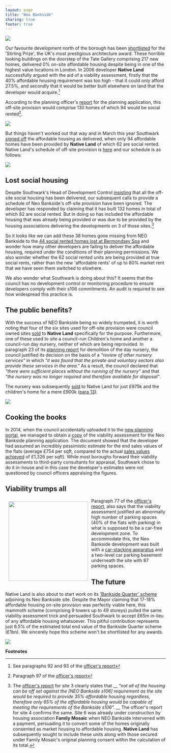 ```yaml
---
layout: page
title: "Neo Bankside"
sharing: true
footer: true
---
```

![](https://pbs.twimg.com/media/CKBHX_7WUAAiZIo.jpg)

Our favourite development north of the borough has been [shortlisted](http://www.theguardian.com/artanddesign/2015/jul/16/stirling-prize-2015-uk-housing-crisis) for the 'Stirling Prize', the UK's most prestigious architecture award. These horrible looking buildings on the doorstep of the Tate Gallery comprising 217 new homes, delivered 0% on-site affordable housing despite being in one of the highest value locations in London. In 2006 developer __Native Land__ successfully argued with the aid of a viability assessment, firstly that the 40% affordable housing requirement was too high - that it could only afford 27.5%, and secondly that it would be better built elsewhere on land that the developer would acquire.[^1]

According to the planning officer's [report](http://moderngov.southwark.gov.uk/Data/Planning%20Committee/20061114/Agenda/Item%2064%20-%20BanksideIndustrial%20Estate,%20118-122%20Southwark%20Street,%2044%20Holland%20Street&%2047%20Hopton%20Street,%20London,%20SE1%200SW.pdf) for the planning application, this off-site provision would comprise 130 homes of which 94 would be social rented[^2]. 

![](http://crappistmartin.github.io/images/neobanksideOR.png)


But things haven't worked out that way and in March this year Southwark [signed off](http://planbuild.southwark.gov.uk/documents/?GetDocument=%7b%7b%7b!v%2fDXoWcM7JHiLzTujQD8BQ%3d%3d!%7d%7d%7d) the affordable housing as delivered, when only 94 affordable homes have been provided by __Native Land__ of which 62 are social rented. Native Land's schedule of off-site provision is [here](http://crappistmartin.github.io/images/NeoBankside_PressRelease.pdf) and our schedule is as follows:

![](http://crappistmartin.github.io/images/NeoBankside_Provision.png)

## Lost social housing
Despite Southwark's Head of Development Control [insisting](https://twitter.com/interpolitan_1/status/621603023085797376) that all the off-site social housing has been delivered, our subsequent calls to provide a schedule of Neo Bankside's off-site provision have been ignored. The developer has responded by claiming that it has built 132 homes in total of which 82 are social rented. But in doing so has included the affordable housing that was already being provided or was due to be provided by the housing associations delivering the developments on 3 of those sites.[^3] 

So it looks like we can add these 38 homes gone missing from NEO Bankside to the [44 social rented homes lost at Bermondsey Spa](http://www.southwarknews.co.uk/news/southwark-council-probes-44-missing-social-homes/) and wonder how many other developers are failing to deliver the affordable housing, required under the conditions of their planning permissions. We also wonder whether the 62 social rented units are being provided at true social rents, rather than the new 'affordable rents' of up to 80% market rent that we have seen them switched to elswhere.

We also wonder what Southwark is doing about this? It seems that the council has no development control or monitoring procedure to ensure developers comply with their s106 commitments. An audit is required to see how widespread this practice is.

## The public benefits?
With the success of NEO Bankside being so widely trumpeted, it is worth noting that four of the six sites used for off-site provision were council owned sites [sold](http://moderngov.southwarksites.com/documents/s4006/Disposal%20of%20Four%20Sites%20to%20Native%20Land%20Off-site%20Affordable%20Housing.pdf) to __Native Land__ specifically for the purpose. Furthermore, one of these used to site a council-run Children's home and another a council-run day nursery, neither of which are being reprovided. In paragraph 23 of its [planning report](http://planbuild.southwark.gov.uk/documents/?GetDocument=%7b%7b%7b!MThhBTJ0G25rq0%2bkN01Fhg%3d%3d!%7d%7d%7d) for demolition of the day nursery, the council justified its decision on the basis of a _"review of other nursery services"_ in which _"it was found that the private and voluntary sectors also provide these services in the area."_ As a result, the council declared that _"there were sufficient places without the running of the nursery"_ and that _"the nursery was no longer required and therefore available for disposal"_.  

The nursery was subsequently [sold](http://moderngov.southwarksites.com/mgConvert2PDF.aspx?ID=7853) to Native Land for just £975k and the children's home for a mere £900k ([para 13](http://moderngov.southwarksites.com/mgConvert2PDF.aspx?ID=7853)). 

 
![](http://crappistmartin.github.io/images/AbbeyStreet_ChildrensHome.png)


## Cooking the books
In 2014, when the council accidentally uploaded it to the [new planning portal](http://www.southwark.gov.uk/info/485/planning_applications/554/search_for_planning_applications), we managed to obtain a [copy](http://crappistmartin.github.io/images/NeoBankside_VA.pdf) of the viability assessment for the Neo Bankside planning application. The document showed that the developer had assumed an incredibly pessimistic estimate for the end sales values of the flats (average £754 per sqft, compared to the actual [sales values achieved](http://www.colliers.com/~/media/Files/EMEA/UK/research/residential/201202-central-london-residential-market.pdf) of £1,326 per sqft).
While most boroughs forward their viability assessments to third-party consultants for appraisal, Southwark chose to do it in-house and in this case the developer's estimates were not questioned by council officers appraising the figures.  

## Viability trumps all
<img src="http://www.my-autoparking.com/photo/pl1100312-hydraulic_drive_automatic_garage_car_stacking_system_smart_car_parking_system_project.jpg" align="left" width="250" style="margin:10px">Paragraph 77 of the [officer's report](http://moderngov.southwark.gov.uk/Data/Planning%20Committee/20061114/Agenda/Item%2064%20-%20BanksideIndustrial%20Estate,%20118-122%20Southwark%20Street,%2044%20Holland%20Street&%2047%20Hopton%20Street,%20London,%20SE1%200SW.pdf), also says that the viability assessment justified an abnormally high number of parking spaces (40% of the flats with parking) in what is supposed to be a car-free development zone. To accommodate this, the Neo Bankside development was built with a [car-stacking apparatus](http://planbuild.southwark.gov.uk:8190/online-applications/applicationDetails.do?previousCaseUprn=200003376898&previousCaseType=Property&previousKeyVal=_STHWR_PROPLPI_42138_1&activeTab=summary&previousCaseNumber=_STHWR_PROPLPI_42138_1&keyVal=_STHWR_DCAPR_9520430) and a two-level car parking basement underneath the site with 87 parking spaces.  


## The future
Native Land is also about to start work on its ['Bankside Quarter' scheme](http://crappistmartin.github.io/ludgate-and-sampson-house) adjoining its Neo Bankside site. Despite the Mayor claiming that 17-18% affordable housing on-site provision was perfectly viable here, this mammoth scheme (comprising 9 towers up to 49 storeys) pulled the same viability assessment trick and persuaded Southwark to accept £65m in-lieu of any affordable housing whatsoever. This pitiful contribution represents just 6.5% of the estimated total end value of the Bankside Quarter scheme (£1bn). We sincerely hope this scheme won't be shortlisted for any awards.  

![](http://crappistmartin.github.io/images/ludgate_sampson3.png) 


__Footnotes__

[^1]: See paragraphs 92 and 93 of the [officer's report](http://moderngov.southwark.gov.uk/Data/Planning%20Committee/20061114/Agenda/Item%2064%20-%20BanksideIndustrial%20Estate,%20118-122%20Southwark%20Street,%2044%20Holland%20Street&%2047%20Hopton%20Street,%20London,%20SE1%200SW.pdf)

[^2]: Paragraph 97 of the [officer's report](http://moderngov.southwark.gov.uk/Data/Planning%20Committee/20061114/Agenda/Item%2064%20-%20BanksideIndustrial%20Estate,%20118-122%20Southwark%20Street,%2044%20Holland%20Street&%2047%20Hopton%20Street,%20London,%20SE1%200SW.pdf)

[^3]: The [officer's report](http://planbuild.southwark.gov.uk/documents/?GetDocument=%7b%7b%7b!Nm8ezkzFMD9f7kPr1h%2bcGg%3d%3d!%7d%7d%7d) for site 3 clearly states that __ _"not all of the housing can be off set against the [NEO Bankside s106] requirement as the site would be required to provide 35% affordable housing regardless, therefore only 65% of the affordable housing would be capable of meeting the requirements of the Bankside s106"._ __ The officer's report for site 4 confirms the same. Site 6 was already under construction by housing association __Family Mosaic__ when NEO Bankside intervened with a payment, persuading it to convert some of the homes originally consented as market housing to affordable housing. __Native Land__ has subsequently sought to include these units along with those secured under Family Mosaic's original planning consent within the calculation of its total.  


